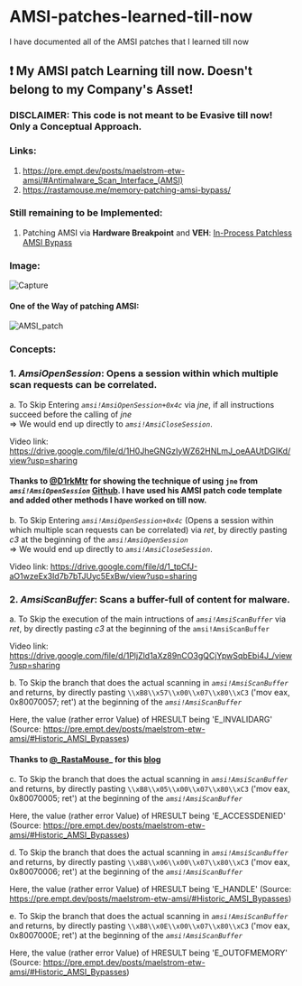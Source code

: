 # AMSI-patches-learned-till-now
I have documented all of the AMSI patches that I learned till now

## :exclamation: My AMSI patch Learning till now. Doesn't belong to my Company's Asset!

### DISCLAIMER: This code is not meant to be Evasive till now! Only a Conceptual Approach.

### Links:
1. https://pre.empt.dev/posts/maelstrom-etw-amsi/#Antimalware_Scan_Interface_(AMSI)
2. https://rastamouse.me/memory-patching-amsi-bypass/ 

### Still remaining to be Implemented:
1. Patching AMSI via **Hardware Breakpoint** and **VEH**: [In-Process Patchless AMSI Bypass](https://ethicalchaos.dev/2022/04/17/in-process-patchless-amsi-bypass/)

### Image:

![Capture](https://user-images.githubusercontent.com/61424547/216752409-be8f1120-c1e0-4052-b950-69ac0b020eaf.PNG)

#### One of the Way of patching AMSI:

![AMSI_patch](https://user-images.githubusercontent.com/61424547/216752741-9fb198ad-c041-43d4-af2b-1118086fa43c.PNG)

### Concepts:

### 1. ***AmsiOpenSession***: Opens a session within which multiple scan requests can be correlated.

a. To Skip Entering _`amsi!AmsiOpenSession+0x4c`_ via _jne_, if all instructions succeed before the calling of _jne_\
=> We would end up directly to _`amsi!AmsiCloseSession`_.

Video link: https://drive.google.com/file/d/1H0JheGNGzIyWZ62HNLmJ_oeAAUtDGIKd/view?usp=sharing

#### Thanks to [@D1rkMtr](https://twitter.com/D1rkMtr/) for showing the technique of using `jne` from _`amsi!AmsiOpenSession`_ [Github](https://github.com/TheD1rkMtr/AMSI_patch). I have used his AMSI patch code template and added other methods I have worked on till now.

b. To Skip Entering _`amsi!AmsiOpenSession+0x4c`_ (Opens a session within which multiple scan requests can be correlated) via _ret_, by directly pasting _c3_ at the beginning of the _`amsi!AmsiOpenSession`_\
=> We would end up directly to _`amsi!AmsiCloseSession`_.

Video link: https://drive.google.com/file/d/1_tpCfJ-aO1wzeEx3Id7b7bTJUyc5ExBw/view?usp=sharing

### 2. ***AmsiScanBuffer***: Scans a buffer-full of content for malware.

a. To Skip the execution of the main intructions of _`amsi!AmsiScanBuffer`_ via _ret_, by directly pasting _c3_ at the beginning of the `amsi!AmsiScanBuffer`

Video link: https://drive.google.com/file/d/1PljZld1aXz89nCO3gQCjYpwSqbEbi4J_/view?usp=sharing

b. To Skip the branch that does the actual scanning in _`amsi!AmsiScanBuffer`_ and returns, by directly pasting `\\xB8\\x57\\x00\\x07\\x80\\xC3` ('mov eax, 0x80070057; ret') at the beginning of the _`amsi!AmsiScanBuffer`_

Here, the value (rather error Value) of HRESULT being 'E_INVALIDARG' (Source: https://pre.empt.dev/posts/maelstrom-etw-amsi/#Historic_AMSI_Bypasses)

#### Thanks to [@_RastaMouse](https://twitter.com/_RastaMouse)_ for this [blog](https://rastamouse.me/memory-patching-amsi-bypass/)

c. To Skip the branch that does the actual scanning in _`amsi!AmsiScanBuffer`_ and returns, by directly pasting `\\xB8\\x05\\x00\\x07\\x80\\xC3` ('mov eax, 0x80070005; ret') at the beginning of the _`amsi!AmsiScanBuffer`_

Here, the value (rather error Value) of HRESULT being 'E_ACCESSDENIED' (Source: https://pre.empt.dev/posts/maelstrom-etw-amsi/#Historic_AMSI_Bypasses)

d. To Skip the branch that does the actual scanning in _`amsi!AmsiScanBuffer`_ and returns, by directly pasting `\\xB8\\x06\\x00\\x07\\x80\\xC3` ('mov eax, 0x80070006; ret') at the beginning of the _`amsi!AmsiScanBuffer`_

Here, the value (rather error Value) of HRESULT being 'E_HANDLE' (Source: https://pre.empt.dev/posts/maelstrom-etw-amsi/#Historic_AMSI_Bypasses)

e. To Skip the branch that does the actual scanning in _`amsi!AmsiScanBuffer`_ and returns, by directly pasting `\\xB8\\x0E\\x00\\x07\\x80\\xC3` ('mov eax, 0x8007000E; ret') at the beginning of the _`amsi!AmsiScanBuffer`_

Here, the value (rather error Value) of HRESULT being 'E_OUTOFMEMORY' (Source: https://pre.empt.dev/posts/maelstrom-etw-amsi/#Historic_AMSI_Bypasses)
